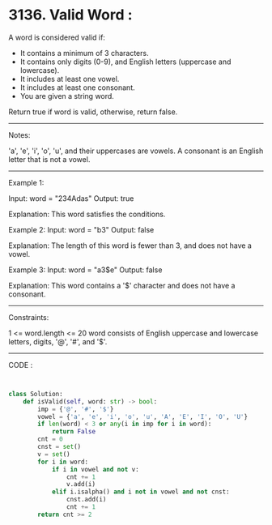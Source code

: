 # 3136. Valid Word : 

A word is considered valid if:

* It contains a minimum of 3 characters.
* It contains only digits (0-9), and English letters (uppercase and lowercase).
* It includes at least one vowel.
* It includes at least one consonant.
* You are given a string word.

Return true if word is valid, otherwise, return false.

---

Notes:

'a', 'e', 'i', 'o', 'u', and their uppercases are vowels.
A consonant is an English letter that is not a vowel.

 ---

Example 1:

Input: word = "234Adas"
Output: true

Explanation:
This word satisfies the conditions.

Example 2:
Input: word = "b3"
Output: false

Explanation:
The length of this word is fewer than 3, and does not have a vowel.

Example 3:
Input: word = "a3$e"
Output: false

Explanation:
This word contains a '$' character and does not have a consonant.

 ---

Constraints:

1 <= word.length <= 20
word consists of English uppercase and lowercase letters, digits, '@', '#', and '$'.

---

CODE : 


```.py


class Solution:
    def isValid(self, word: str) -> bool:
        imp = {'@', '#', '$'}
        vowel = {'a', 'e', 'i', 'o', 'u', 'A', 'E', 'I', 'O', 'U'}
        if len(word) < 3 or any(i in imp for i in word):
            return False
        cnt = 0
        cnst = set()
        v = set()
        for i in word:
            if i in vowel and not v:
                cnt += 1
                v.add(i)
            elif i.isalpha() and i not in vowel and not cnst:
                cnst.add(i)
                cnt += 1
        return cnt >= 2

```
